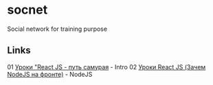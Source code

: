 # socnet

Social network for training purpose

## Links

01 [Уроки "React JS - путь самурая](https://www.youtube.com/watch?v=Zgd9IlbhDcU&list=PLcvhF2Wqh7DNVy1OCUpG3i5lyxyBWhGZ8) - Intro
02 [Уроки React JS (Зачем NodeJS на фронте)](https://www.youtube.com/watch?v=WN2LHq3yRwQ) - NodeJS
